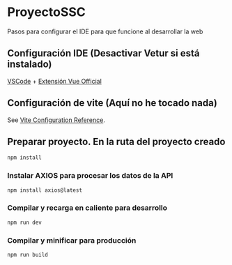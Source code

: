 # ProyectoSSC

Pasos para configurar el IDE para que funcione al desarrollar la web

## Configuración IDE (Desactivar Vetur si está instalado)

[VSCode](https://code.visualstudio.com/) + [Extensión Vue Official](https://marketplace.visualstudio.com/items?itemName=Vue.volar)

## Configuración de vite (Aquí no he tocado nada)

See [Vite Configuration Reference](https://vite.dev/config/).

## Preparar proyecto. En la ruta del proyecto creado

```sh
npm install
```

### Instalar AXIOS para procesar los datos de la API

```sh
npm install axios@latest
```

### Compilar y recarga en caliente para desarrollo

```sh
npm run dev
```

### Compilar y minificar para producción

```sh
npm run build
```
